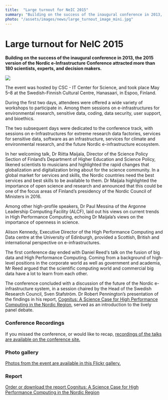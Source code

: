 ```yaml
---
title:  "Large turnout for NeIC 2015"
summary: "Building on the success of the inaugural conference in 2013, the 2015 version of the Nordic e-Infrastructure Conference attracted more than 180 scientists, experts, and decision makers."
photo: "/assets/images/news/large_turnout_image_mini.jpg"
---
```


Large turnout for NeIC 2015
===========================

**Building on the success of the inaugural conference in 2013, the 2015 version of the Nordic e-Infrastructure Conference attracted more than 180 scientists, experts, and decision makers.**

<img class="smallpic" src="{% include baseurl %}/assets/images/news/large_turnout_image_mini.jpg">

The event was hosted by CSC - IT Center for Science, and took place May 5–8 at the Swedish-Finnish Cultural Centre, Hanasaari, in Espoo, Finland.

During the first two days, attendees were offered a wide variety of workshops to participate in. Among them sessions on e-infrastructures for environmental research, sensitive data, coding, data security, user support, and bioethics.

The two subsequent days were dedicated to the conference track, with sessions on e-Infrastructures for extreme research data factories, services for sensitive data, software as an infrastructure, services for climate and environmental research, and the future Nordic e-infrastructure ecosystem.

In her welcoming talk, Dr Riitta Maijala, Director of the Science Policy Section of Finland’s Department of Higher Education and Science Policy, likened scientists to musicians and highlighted the rapid changes that globalization and digitalization bring about for the science community. In a global market for services and skills, the Nordic countries need the best services and best skills to be available to them. Dr Maijala highlighted the importance of open science and research and announced that this could be one of the focus areas of Finland’s presidency of the Nordic Council of Ministers in 2016.

Among other high-profile speakers, Dr Paul Messina of the Argonne Leadership Computing Facility (ALCF), laid out his views on current trends in High Performance Computing, echoing Dr Maijala’s views on the importance of openness in science.

Alison Kennedy, Executive Director of the High Performance Computing and Data centre at the University of Edinburgh, provided a Scottish, British and international perspective on e-infrastructures.

The first conference day ended with Daniel Reed‘s talk on the fusion of big data and High Performance Computing. Coming from a background of high-level positions in the corporate world as well as government and academia, Mr Reed argued that the scientific computing world and commercial big data have a lot to learn from each other.

The conference concluded with a discussion of the future of the Nordic e-infrastructure system, in a session chaired by the Head of the Swedish Research Council, Sven Stafström. Dr Robert Pennington’s presentation of the findings in his report, [Cognitus: A Science Case for High Performance Computing in the Nordic Region](http://www.nordforsk.org/en/publications/publications_container/cognitus-a-science-case-for-high-performance-computing-in-the-nordic-region), served as an introduction to the lively panel debate.

### Conference Recordings

If you missed the conference, or would like to recap, [recordings of the talks are available on the conference site.](http://neic2015.nordforsk.org/pages/viewpage.action?pageId=17498121)

### Photo gallery

[Photos from the event are available in this Flickr gallery.](https://flic.kr/s/aHskamELd5)

### Report

[Order or download the report Cognitus: A Science Case for High Performance Computing in the Nordic Region](http://www.nordforsk.org/en/publications/publications_container/cognitus-a-science-case-for-high-performance-computing-in-the-nordic-region/)

